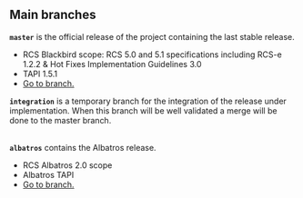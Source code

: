 ## Main branches ##

**`master`** is the official release of the project containing the last stable release.
  * RCS Blackbird scope: RCS 5.0 and 5.1 specifications including RCS-e 1.2.2 & Hot Fixes Implementation Guidelines 3.0
  * TAPI 1.5.1
  * [Go to branch.](https://github.com/android-rcs/rcsjta/tree/master)
<br></li></ul>

<b><code>integration</code></b> is a temporary branch for the integration of the release under implementation. When this branch will be well validated a merge will be done to the master branch.<br>
<br>

**`albatros`** contains the Albatros release.
  * RCS Albatros 2.0 scope
  * Albatros TAPI
  * [Go to branch.](https://github.com/android-rcs/rcsjta/tree/albatros)
<br>
